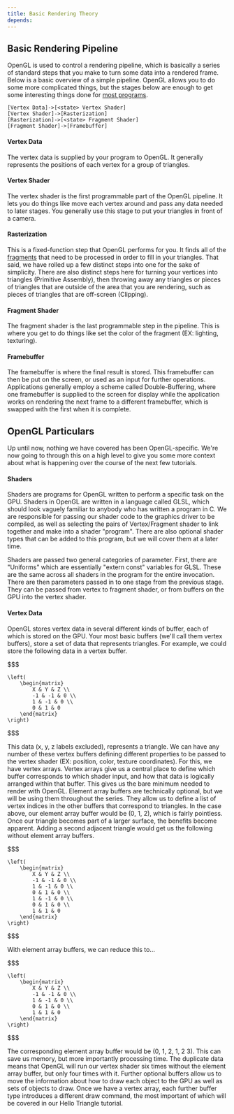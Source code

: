 ```yaml
---
title: Basic Rendering Theory
depends: 
---
```


Basic Rendering Pipeline
---------------------
OpenGL is used to control a rendering pipeline, which is basically a series of standard steps that you make to turn some data into a rendered frame.  Below is a basic overview of a simple pipeline.  OpenGL allows you to do some more complicated things, but the stages below are enough to get some interesting things done for [most programs](# "Those of you familiar with things like tessellation should't worry. We'll get to that bit later").

```flow
[Vertex Data]->[<state> Vertex Shader]
[Vertex Shader]->[Rasterization]
[Rasterization]->[<state> Fragment Shader]
[Fragment Shader]->[Framebuffer]
```

#### Vertex Data
The vertex data is supplied by your program to OpenGL. It generally represents the positions of each vertex for a group of triangles.

#### Vertex Shader
The vertex shader is the first programmable part of the OpenGL pipeline. It lets you do things like move each vertex around and pass any data needed to later stages.  You generally use this stage to put your triangles in front of a camera.

#### Rasterization
This is a fixed-function step that OpenGL performs for you. It finds all of the [fragments](# "Pixels") that need to be processed in order to fill in your triangles. That said, we have rolled up a few distinct steps into one for the sake of simplicity.  There are also distinct steps here for turning your vertices into triangles (Primitive Assembly), then throwing away any triangles or pieces of triangles that are outside of the area that you are rendering, such as pieces of triangles that are off-screen (Clipping).

#### Fragment Shader
The fragment shader is the last programmable step in the pipeline.  This is where you get to do things like set the color of the fragment (EX: lighting, texturing).

#### Framebuffer
The framebuffer is where the final result is stored.  This framebuffer can then be put on the screen, or used as an input for further operations.  Applications generally employ a scheme called Double-Buffering, where one framebuffer is supplied to the screen for display while the application works on rendering the next frame to a different framebuffer, which is swapped with the first when it is complete.

OpenGL Particulars
------------------
Up until now, nothing we have covered has been OpenGL-specific.  We're now going to through this on a high level to give you some more context about what is happening over the course of the next few tutorials.

#### Shaders
Shaders are programs for OpenGL written to perform a specific task on the GPU.  Shaders in OpenGL are written in a language called GLSL, which should look vaguely familiar to anybody who has written a program in C.  We are responsible for passing our shader code to the graphics driver to be compiled, as well as selecting the pairs of Vertex/Fragment shader to link together and make into a shader "program".  There are also optional shader types that can be added to this program, but we will cover them at a later time.

Shaders are passed two general categories of parameter.  First, there are "Uniforms" which are essentially "extern const" variables for GLSL.  These are the same across all shaders in the program for the entire invocation.  There are then parameters passed in to one stage from the previous stage.  They can be passed from vertex to fragment shader, or from buffers on the GPU into the vertex shader.

#### Vertex Data
OpenGL stores vertex data in several different kinds of buffer, each of which is stored on the GPU.  Your most basic buffers (we'll call them vertex buffers), store a set of data that represents triangles.  For example, we could store the following data in a vertex buffer.

$$$

    \left(
        \begin{matrix}
            X & Y & Z \\
            -1 & -1 & 0 \\
			1 & -1 & 0 \\
			0 & 1 & 0
        \end{matrix}
    \right)

$$$

This data (x, y, z labels excluded), represents a triangle.  We can have any number of these vertex buffers defining different properties to be passed to the vertex shader (EX: position, color, texture coordinates).  For this, we have vertex arrays.  Vertex arrays give us a central place to define which buffer corresponds to which shader input, and how that data is logically arranged within that buffer.  This gives us the bare minimum needed to render with OpenGL.  Element array buffers are technically optional, but we will be using them throughout the series.  They allow us to define a list of vertex indices in the other buffers that correspond to triangles.  In the case above, our element array buffer would be (0, 1, 2), which is fairly pointless.  Once our triangle becomes part of a larger surface, the benefits become apparent. Adding a second adjacent triangle would get us the following without element array buffers.

$$$

    \left(
        \begin{matrix}
            X & Y & Z \\
            -1 & -1 & 0 \\
			1 & -1 & 0 \\
			0 & 1 & 0 \\
			1 & -1 & 0 \\
			0 & 1 & 0 \\
			1 & 1 & 0
        \end{matrix}
    \right)

$$$

With element array buffers, we can reduce this to...

$$$

    \left(
        \begin{matrix}
            X & Y & Z \\
            -1 & -1 & 0 \\
			1 & -1 & 0 \\
			0 & 1 & 0 \\
			1 & 1 & 0
        \end{matrix}
    \right)

$$$

The corresponding element array buffer would be (0, 1, 2, 1, 2 3).  This can save us memory, but more importantly processing time.  The duplicate data means that OpenGL will run our vertex shader six times without the element array buffer, but only four times with it.  Further optional buffers allow us to move the information about how to draw each object to the GPU as well as sets of objects to draw.  Once we have a vertex array, each further buffer type introduces a different draw command, the most important of which will be covered in our Hello Triangle tutorial.
